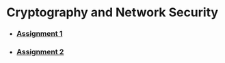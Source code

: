 # Cryptography and Network Security

- ### [Assignment 1](./cyptography-and-network-security/assignment-1)

- ### [Assignment 2](./cyptography-and-network-security/assignment-2)
